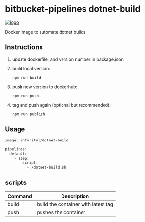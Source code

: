# bitbucket-pipelines dotnet-build

[![logo](./logo.jpg)](https://inforit.nl)

Docker image to automate dotnet builds

## Instructions

1. update dockerfile, and version number in package.json
2. build local version:

    ```sh
    npm run build
    ```

3. push new version to dockerhub:

    ```sh
    npm run push
    ```

4. tag and push again (optional but recommended):

    ```sh
    npm run publish
    ```

## Usage

```sh
image: inforitnl/dotnet-build

pipelines:
  default:
    - step:
        script:
          - /dotnet-build.sh
```

## scripts

| Command | Description                         |
| ------- | ----------------------------------- |
| build   | build the container with latest tag |
| push    | pushes the container                |
